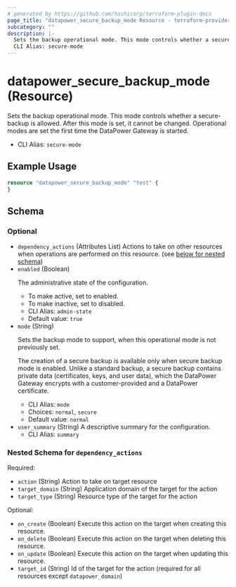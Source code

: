 ```yaml
---
# generated by https://github.com/hashicorp/terraform-plugin-docs
page_title: "datapower_secure_backup_mode Resource - terraform-provider-datapower"
subcategory: ""
description: |-
  Sets the backup operational mode. This mode controls whether a secure-backup is allowed. After this mode is set, it cannot be changed. Operational modes are set the first time the DataPower Gateway is started.
  CLI Alias: secure-mode
---
```


# datapower_secure_backup_mode (Resource)

Sets the backup operational mode. This mode controls whether a secure-backup is allowed. After this mode is set, it cannot be changed. Operational modes are set the first time the DataPower Gateway is started.
  - CLI Alias: `secure-mode`

## Example Usage

```terraform
resource "datapower_secure_backup_mode" "test" {
}
```

<!-- schema generated by tfplugindocs -->
## Schema

### Optional

- `dependency_actions` (Attributes List) Actions to take on other resources when operations are performed on this resource. (see [below for nested schema](#nestedatt--dependency_actions))
- `enabled` (Boolean) <p>The administrative state of the configuration.</p><ul><li>To make active, set to enabled.</li><li>To make inactive, set to disabled.</li></ul>
  - CLI Alias: `admin-state`
  - Default value: `true`
- `mode` (String) <p>Sets the backup mode to support, when this operational mode is not previously set.</p><p>The creation of a secure backup is available only when secure backup mode is enabled. Unlike a standard backup, a secure backup contains private data (certificates, keys, and user data), which the DataPower Gateway encrypts with a customer-provided and a DataPower certificate.</p>
  - CLI Alias: `mode`
  - Choices: `normal`, `secure`
  - Default value: `normal`
- `user_summary` (String) A descriptive summary for the configuration.
  - CLI Alias: `summary`

<a id="nestedatt--dependency_actions"></a>
### Nested Schema for `dependency_actions`

Required:

- `action` (String) Action to take on target resource
- `target_domain` (String) Application domain of the target for the action
- `target_type` (String) Resource type of the target for the action

Optional:

- `on_create` (Boolean) Execute this action on the target when creating this resource.
- `on_delete` (Boolean) Execute this action on the target when deleting this resource.
- `on_update` (Boolean) Execute this action on the target when updating this resource.
- `target_id` (String) Id of the target for the action (required for all resources except `datapower_domain`)

